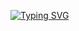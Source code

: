 [![Typing SVG](https://readme-typing-svg.herokuapp.com?font=Roboto&weight=700&size=55&pause=1000&color=2F81F7&center=true&vCenter=true&random=false&width=1000&height=100&lines=%3C%2FCherPrado%3E)](https://git.io/typing-svg)
